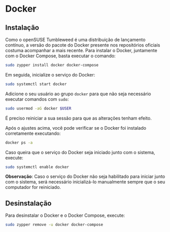 # Docker

## Instalação

Como o openSUSE Tumbleweed é uma distribuição de lançamento contínuo, a versão do pacote do Docker presente nos repositórios oficiais costuma acompanhar a mais recente. Para instalar o Docker, juntamente com o Docker Compose, basta executar o comando:

```bash
sudo zypper install docker docker-compose
```

Em seguida, inicialize o serviço do Docker:

```bash
sudo systemctl start docker
```

Adicione o seu usuário ao grupo `docker` para que não seja necessário executar comandos com `sudo`:

```bash
sudo usermod -aG docker $USER
```

É preciso reiniciar a sua sessão para que as alterações tenham efeito.

Após o ajustes acima, você pode verificar se o Docker foi instalado corretamente executando:

```bash
docker ps -a
```

Caso queira que o serviço do Docker seja iniciado junto com o sistema, execute:

```bash
sudo systemctl enable docker
```

**Observação**: Caso o serviço do Docker não seja habilitado para iniciar junto com o sistema, será necessário inicializá-lo manualmente sempre que o seu computador for reiniciado.

## Desinstalação

Para desinstalar o Docker e o Docker Compose, execute:

```bash
sudo zypper remove -u docker docker-compose
```